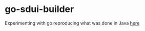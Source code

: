 # go-sdui-builder

Experimenting with go reproducing what was done in Java [here](https://github.com/Hilst/java-sdui-builder)
